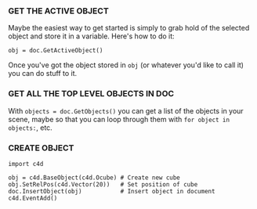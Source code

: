 

### GET THE ACTIVE OBJECT

Maybe the easiest way to get started is simply to grab hold of the selected object and store it in a variable. Here's how to do it:

`obj = doc.GetActiveObject()`

Once you've got the object stored in `obj` (or whatever you'd like to call it) you can do stuff to it.

### GET ALL THE TOP LEVEL OBJECTS IN DOC

With `objects = doc.GetObjects()` you can get a list of the objects in your scene, maybe so that you can loop through them with `for object in objects:`, etc.

### CREATE OBJECT

```
import c4d

obj = c4d.BaseObject(c4d.Ocube) # Create new cube
obj.SetRelPos(c4d.Vector(20))   # Set position of cube
doc.InsertObject(obj)           # Insert object in document
c4d.EventAdd()   
```
